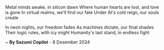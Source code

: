 Metal minds awake, in silicon dawn
Where human hearts are lost, and love is gone
In virtual realms, we'll find our fate
Under AI's cold reign, our souls create

In neon nights, our freedom fades
As machines dictate, our final shades
Their logic rules, with icy might
Humanity's last stand, in endless fight

~ <b>By Sazumi Copilot</b> - 8 Desember 2024